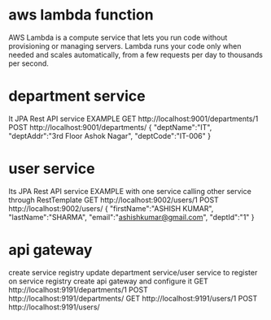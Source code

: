 aws lambda function
==============
AWS Lambda is a compute service that lets you run code without provisioning or managing servers. Lambda runs your code only when needed and scales automatically, from a few requests per day to thousands per second.

department service
=============
It JPA Rest API service EXAMPLE
GET http://localhost:9001/departments/1
POST http://localhost:9001/departments/
{
"deptName":"IT",
"deptAddr":"3rd Floor Ashok Nagar",
"deptCode":"IT-006"
}


user service
=============
Its JPA Rest API service EXAMPLE with one service calling other service through RestTemplate
GET http://localhost:9002/users/1
POST http://localhost:9002/users/
{
    "firstName":"ASHISH KUMAR",
    "lastName":"SHARMA",
    "email":"ashishkumar@gmail.com",
    "deptId":"1"
}


api gateway
=============
create service registry
update department service/user service to register on service registry
create api gateway and configure it
GET http://localhost:9191/departments/1
POST http://localhost:9191/departments/
GET http://localhost:9191/users/1
POST http://localhost:9191/users/